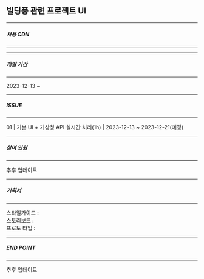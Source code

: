 
빌딩풍 관련 프로젝트 UI
-------------


---
##### 사용 CDN
---

---
##### 개발 기간
---
2023-12-13 ~ 

---
##### ISSUE
---
01 |  기본 UI + 기상청 API 실시간 처리(1h) | 2023-12-13 ~ 2023-12-21(예정)

---
##### 참여 인원
---
추후 업데이트


---
##### 기획서 
---
스타일가이드 : <br/>
스토리보드 : <br/>
프로토 타입 : <br/>

---
##### END POINT
---
추후 업데이트

 





